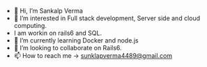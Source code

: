 - 👋 Hi, I’m Sankalp Verma
- 👀 I’m interested in Full stack development, Server side and cloud computing.
- I am workin on rails6 and SQL.
- 🌱 I’m currently learning Docker and node.js
- 💞️ I’m looking to collaborate on Rails6.
- 📫 How to reach me -> sunklapverma4489@gmail.com

<!---
sanki4489/sanki4489 is a ✨ special ✨ repository because its `README.md` (this file) appears on your GitHub profile.
You can click the Preview link to take a look at your changes.
--->
